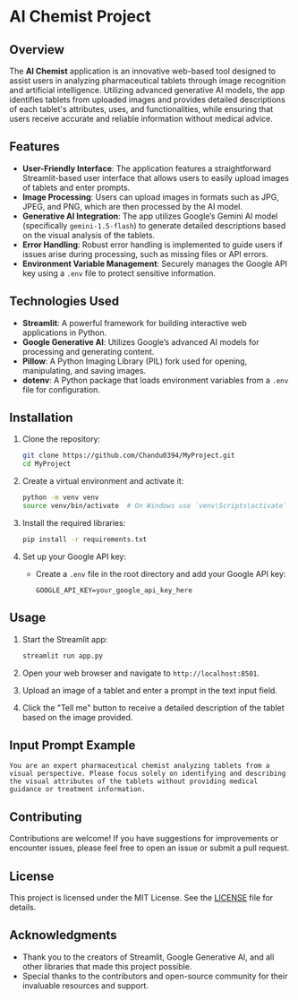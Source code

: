 # AI Chemist Project

## Overview

The **AI Chemist** application is an innovative web-based tool designed to assist users in analyzing pharmaceutical tablets through image recognition and artificial intelligence. Utilizing advanced generative AI models, the app identifies tablets from uploaded images and provides detailed descriptions of each tablet's attributes, uses, and functionalities, while ensuring that users receive accurate and reliable information without medical advice.

## Features

- **User-Friendly Interface**: The application features a straightforward Streamlit-based user interface that allows users to easily upload images of tablets and enter prompts.
- **Image Processing**: Users can upload images in formats such as JPG, JPEG, and PNG, which are then processed by the AI model.
- **Generative AI Integration**: The app utilizes Google’s Gemini AI model (specifically `gemini-1.5-flash`) to generate detailed descriptions based on the visual analysis of the tablets.
- **Error Handling**: Robust error handling is implemented to guide users if issues arise during processing, such as missing files or API errors.
- **Environment Variable Management**: Securely manages the Google API key using a `.env` file to protect sensitive information.

## Technologies Used

- **Streamlit**: A powerful framework for building interactive web applications in Python.
- **Google Generative AI**: Utilizes Google’s advanced AI models for processing and generating content.
- **Pillow**: A Python Imaging Library (PIL) fork used for opening, manipulating, and saving images.
- **dotenv**: A Python package that loads environment variables from a `.env` file for configuration.

## Installation

1. Clone the repository:
   ```bash
   git clone https://github.com/Chandu0394/MyProject.git
   cd MyProject
   ```

2. Create a virtual environment and activate it:
   ```bash
   python -m venv venv
   source venv/bin/activate  # On Windows use `venv\Scripts\activate`
   ```

3. Install the required libraries:
   ```bash
   pip install -r requirements.txt
   ```

4. Set up your Google API key:
   - Create a `.env` file in the root directory and add your Google API key:
     ```
     GOOGLE_API_KEY=your_google_api_key_here
     ```

## Usage

1. Start the Streamlit app:
   ```bash
   streamlit run app.py
   ```

2. Open your web browser and navigate to `http://localhost:8501`.

3. Upload an image of a tablet and enter a prompt in the text input field.

4. Click the "Tell me" button to receive a detailed description of the tablet based on the image provided.

## Input Prompt Example

```plaintext
You are an expert pharmaceutical chemist analyzing tablets from a visual perspective. Please focus solely on identifying and describing the visual attributes of the tablets without providing medical guidance or treatment information.
```

## Contributing

Contributions are welcome! If you have suggestions for improvements or encounter issues, please feel free to open an issue or submit a pull request.

## License

This project is licensed under the MIT License. See the [LICENSE](LICENSE) file for details.

## Acknowledgments

- Thank you to the creators of Streamlit, Google Generative AI, and all other libraries that made this project possible.
- Special thanks to the contributors and open-source community for their invaluable resources and support.

